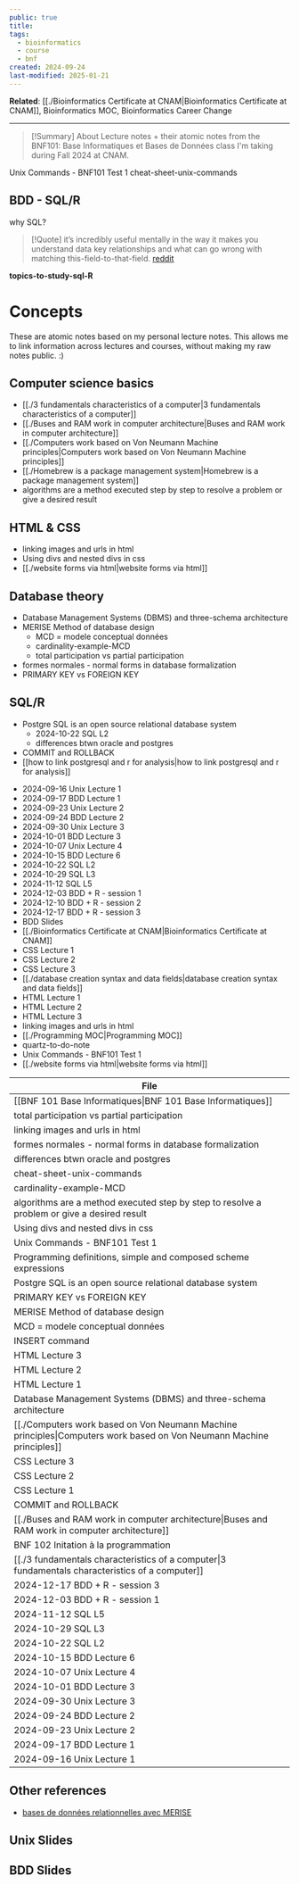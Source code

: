 ```yaml
---
public: true
title: 
tags:
  - bioinformatics
  - course
  - bnf
created: 2024-09-24
last-modified: 2025-01-21
---
```

**Related**: [[./Bioinformatics Certificate at CNAM|Bioinformatics Certificate at CNAM]], Bioinformatics MOC, Bioinformatics Career Change

---

> [!Summary] About
> Lecture notes + their atomic notes from the BNF101: Base Informatiques et Bases de Données class I'm taking during Fall 2024 at CNAM. 


Unix Commands - BNF101 Test 1
cheat-sheet-unix-commands


## BDD - SQL/R 
why SQL?

> [!Quote]
> it’s incredibly useful mentally in the way it makes you understand data key relationships and what can go wrong with matching this-field-to-that-field. [reddit](https://www.reddit.com/r/bioinformatics/comments/12ddryu/sql_a_sought_after_skill_in_bioinformatics/)
> 


**topics-to-study-sql-R**

# Concepts
These are atomic notes based on my personal lecture notes. This allows me to link information across lectures and courses, without making my raw notes public. :) 

## Computer science basics
* [[./3 fundamentals characteristics of a computer|3 fundamentals characteristics of a computer]]
* [[./Buses and RAM work in computer architecture|Buses and RAM work in computer architecture]]
* [[./Computers work based on Von Neumann Machine principles|Computers work based on Von Neumann Machine principles]]
* [[./Homebrew is a package management system|Homebrew is a package management system]]
* algorithms are a method executed step by step to resolve a problem or give a desired result


## HTML & CSS
* linking images and urls in html
* Using divs and nested divs in css
* [[./website forms via html|website forms via html]]

## Database theory
* Database Management Systems (DBMS) and three-schema architecture
* MERISE Method of database design
	* MCD = modele conceptual données
	* cardinality-example-MCD
	* total participation vs partial participation
* formes normales - normal forms in database formalization
* PRIMARY KEY vs FOREIGN KEY
## SQL/R
* Postgre SQL is an open source relational database system
	* 2024-10-22 SQL L2
	* differences btwn oracle and postgres
* COMMIT and ROLLBACK
* [[how to link postgresql and r for analysis|how to link postgresql and r for analysis]]

- 2024-09-16 Unix Lecture 1
- 2024-09-17 BDD Lecture 1
- 2024-09-23 Unix Lecture 2
- 2024-09-24 BDD Lecture 2
- 2024-09-30 Unix Lecture 3
- 2024-10-01 BDD Lecture 3
- 2024-10-07 Unix Lecture 4
- 2024-10-15 BDD Lecture 6
- 2024-10-22 SQL L2
- 2024-10-29 SQL L3
- 2024-11-12 SQL L5
- 2024-12-03 BDD + R - session 1
- 2024-12-10 BDD + R - session 2
- 2024-12-17 BDD + R - session 3
- BDD Slides
- [[./Bioinformatics Certificate at CNAM|Bioinformatics Certificate at CNAM]]
- CSS Lecture 1
- CSS Lecture 2
- CSS Lecture 3
- [[./database creation syntax and data fields|database creation syntax and data fields]]
- HTML Lecture 1
- HTML Lecture 2
- HTML Lecture 3
- linking images and urls in html
- [[./Programming MOC|Programming MOC]]
- quartz-to-do-note
- Unix Commands - BNF101 Test 1
- [[./website forms via html|website forms via html]]


| File                                                                                                                                                                                                     |
| -------------------------------------------------------------------------------------------------------------------------------------------------------------------------------------------------------- |
| [[BNF 101 Base Informatiques\|BNF 101 Base Informatiques]]                                                                                                                             |
| total participation vs partial participation                                                                                               |
| linking images and urls in html                                                                                                                         |
| formes normales - normal forms in database formalization                                                                       |
| differences btwn oracle and postgres                                                                                                               |
| cheat-sheet-unix-commands                                                                                                                                     |
| cardinality-example-MCD                                                                                                                                         |
| algorithms are a method executed step by step to resolve a problem or give a desired result |
| Using divs and nested divs in css                                                                                                                     |
| Unix Commands - BNF101 Test 1                                                                                                                             |
| Programming definitions, simple and composed scheme expressions                                                         |
| Postgre SQL is an open source relational database system                                                                       |
| PRIMARY KEY vs FOREIGN KEY                                                                                                                                   |
| MERISE Method of database design                                                                                                                       |
| MCD = modele conceptual données                                                                                                                         |
| INSERT command                                                                                                                                                           |
| HTML Lecture 3                                                                                                                                                           |
| HTML Lecture 2                                                                                                                                                           |
| HTML Lecture 1                                                                                                                                                           |
| Database Management Systems (DBMS) and three-schema architecture                                                       |
| [[./Computers work based on Von Neumann Machine principles\|Computers work based on Von Neumann Machine principles]]                                                                           |
| CSS Lecture 3                                                                                                                                                             |
| CSS Lecture 2                                                                                                                                                             |
| CSS Lecture 1                                                                                                                                                             |
| COMMIT and ROLLBACK                                                                                                                                                 |
| [[./Buses and RAM work in computer architecture\|Buses and RAM work in computer architecture]]                                                                                                 |
| BNF 102 Initation à la programmation                                                                                                               |
| [[./3 fundamentals characteristics of a computer\|3 fundamentals characteristics of a computer]]                                                                                               |
| 2024-12-17 BDD + R - session 3                                                                                                                           |
| 2024-12-03 BDD + R - session 1                                                                                                                           |
| 2024-11-12 SQL L5                                                                                                                                                     |
| 2024-10-29 SQL L3                                                                                                                                                     |
| 2024-10-22 SQL L2                                                                                                                                                     |
| 2024-10-15 BDD Lecture 6                                                                                                                                       |
| 2024-10-07 Unix Lecture 4                                                                                                                                     |
| 2024-10-01 BDD Lecture 3                                                                                                                                       |
| 2024-09-30 Unix Lecture 3                                                                                                                                     |
| 2024-09-24 BDD Lecture 2                                                                                                                                       |
| 2024-09-23 Unix Lecture 2                                                                                                                                     |
| 2024-09-17 BDD Lecture 1                                                                                                                                       |
| 2024-09-16 Unix Lecture 1                                                                                                                                     |


## Other references
* [bases de données relationnelles avec MERISE](https://ineumann.developpez.com/tutoriels/merise/initiation-merise/#LI)

## Unix Slides
## BDD Slides

